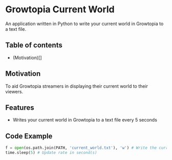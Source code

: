 # Growtopia Current World
An application written in Python to write your current world in Growtopia to a text file.
## Table of contents
- (Motivation)[]
## Motivation
To aid Growtopia streamers in displaying their current world to their viewers.

## Features
- Writes your current world in Growtopia to a text file every 5 seconds

## Code Example

```python
f = open(os.path.join(PATH, 'current_world.txt'), 'w') # Write the current world to current_world.txt
time.sleep(5) # Update rate in second(s)
```
